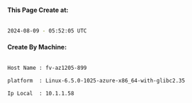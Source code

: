 
   
#### This Page Create at:

```bash

2024-08-09 - 05:52:05 UTC

```

#### Create By Machine:

```bash

Host Name : fv-az1205-899

platform  : Linux-6.5.0-1025-azure-x86_64-with-glibc2.35

Ip Local  : 10.1.1.58

```


